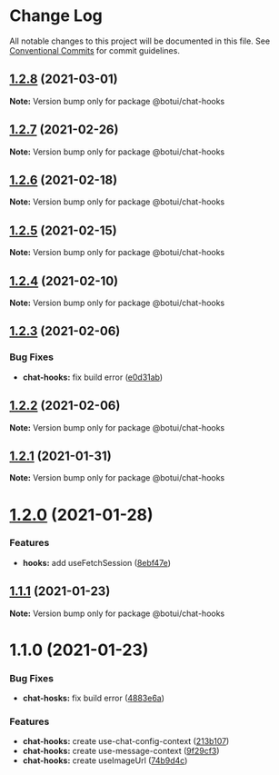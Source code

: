# Change Log

All notable changes to this project will be documented in this file.
See [Conventional Commits](https://conventionalcommits.org) for commit guidelines.

## [1.2.8](https://github.com/aiji42/botui-child-next/compare/@botui/chat-hooks@1.2.7...@botui/chat-hooks@1.2.8) (2021-03-01)

**Note:** Version bump only for package @botui/chat-hooks





## [1.2.7](https://github.com/aiji42/botui-child-next/compare/@botui/chat-hooks@1.2.6...@botui/chat-hooks@1.2.7) (2021-02-26)

**Note:** Version bump only for package @botui/chat-hooks





## [1.2.6](https://github.com/aiji42/botui-child-next/compare/@botui/chat-hooks@1.2.5...@botui/chat-hooks@1.2.6) (2021-02-18)

**Note:** Version bump only for package @botui/chat-hooks





## [1.2.5](https://github.com/aiji42/botui-child-next/compare/@botui/chat-hooks@1.2.4...@botui/chat-hooks@1.2.5) (2021-02-15)

**Note:** Version bump only for package @botui/chat-hooks





## [1.2.4](https://github.com/aiji42/botui-child-next/compare/@botui/chat-hooks@1.2.3...@botui/chat-hooks@1.2.4) (2021-02-10)

**Note:** Version bump only for package @botui/chat-hooks





## [1.2.3](https://github.com/aiji42/botui-child-next/compare/@botui/chat-hooks@1.2.2...@botui/chat-hooks@1.2.3) (2021-02-06)


### Bug Fixes

* **chat-hooks:** fix build error ([e0d31ab](https://github.com/aiji42/botui-child-next/commit/e0d31abeb14da4a7550c9e4411b2fec6b6b4c87b))





## [1.2.2](https://github.com/aiji42/botui-child-next/compare/@botui/chat-hooks@1.2.1...@botui/chat-hooks@1.2.2) (2021-02-06)

**Note:** Version bump only for package @botui/chat-hooks





## [1.2.1](https://github.com/aiji42/botui-child-next/compare/@botui/chat-hooks@1.2.0...@botui/chat-hooks@1.2.1) (2021-01-31)

**Note:** Version bump only for package @botui/chat-hooks





# [1.2.0](https://github.com/aiji42/botui-child-next/compare/@botui/chat-hooks@1.1.1...@botui/chat-hooks@1.2.0) (2021-01-28)


### Features

* **hooks:** add useFetchSession ([8ebf47e](https://github.com/aiji42/botui-child-next/commit/8ebf47e5e7ee9b6fca201a912a0a8993cd8f6844))





## [1.1.1](https://github.com/aiji42/botui-child-next/compare/@botui/chat-hooks@1.1.0...@botui/chat-hooks@1.1.1) (2021-01-23)

**Note:** Version bump only for package @botui/chat-hooks





# 1.1.0 (2021-01-23)


### Bug Fixes

* **chat-hosks:** fix build error ([4883e6a](https://github.com/aiji42/botui-child-next/commit/4883e6a9a5d9a28a746cedf0586720b62bab919d))


### Features

* **chat-hooks:** create use-chat-config-context ([213b107](https://github.com/aiji42/botui-child-next/commit/213b107dfc1ff44fb5d9d0c772a4e079ca62c98e))
* **chat-hooks:** create use-message-context ([9f29cf3](https://github.com/aiji42/botui-child-next/commit/9f29cf3f209ab9d7980dda38c8a9fe0090301df2))
* **chat-hooks:** create useImageUrl ([74b9d4c](https://github.com/aiji42/botui-child-next/commit/74b9d4c4d48a1ead0e8950acb65af39d7a02b809))

